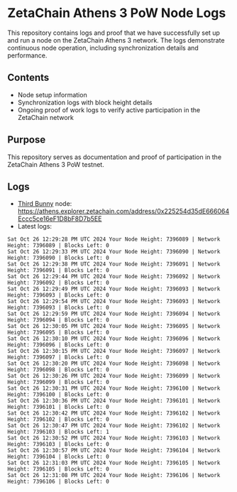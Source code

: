 # ZetaChain Athens 3 PoW Node Logs
This repository contains logs and proof that we have successfully set up and run a node on the ZetaChain Athens 3 network. The logs demonstrate continuous node operation, including synchronization details and performance.

## Contents
- Node setup information
- Synchronization logs with block height details
- Ongoing proof of work logs to verify active participation in the ZetaChain network

## Purpose
This repository serves as documentation and proof of participation in the ZetaChain Athens 3 PoW testnet.

## Logs

- [Third Bunny](https://thirdbunny.xyz/) node: https://athens.explorer.zetachain.com/address/0x225254d35dE666064Eccc5ce16eF1D8bF8D7b5EE
- Latest logs:
```
Sat Oct 26 12:29:28 PM UTC 2024 Your Node Height: 7396089 | Network Height: 7396089 | Blocks Left: 0
Sat Oct 26 12:29:33 PM UTC 2024 Your Node Height: 7396090 | Network Height: 7396090 | Blocks Left: 0
Sat Oct 26 12:29:38 PM UTC 2024 Your Node Height: 7396091 | Network Height: 7396091 | Blocks Left: 0
Sat Oct 26 12:29:44 PM UTC 2024 Your Node Height: 7396092 | Network Height: 7396092 | Blocks Left: 0
Sat Oct 26 12:29:49 PM UTC 2024 Your Node Height: 7396093 | Network Height: 7396093 | Blocks Left: 0
Sat Oct 26 12:29:54 PM UTC 2024 Your Node Height: 7396093 | Network Height: 7396093 | Blocks Left: 0
Sat Oct 26 12:29:59 PM UTC 2024 Your Node Height: 7396094 | Network Height: 7396094 | Blocks Left: 0
Sat Oct 26 12:30:05 PM UTC 2024 Your Node Height: 7396095 | Network Height: 7396095 | Blocks Left: 0
Sat Oct 26 12:30:10 PM UTC 2024 Your Node Height: 7396096 | Network Height: 7396096 | Blocks Left: 0
Sat Oct 26 12:30:15 PM UTC 2024 Your Node Height: 7396097 | Network Height: 7396097 | Blocks Left: 0
Sat Oct 26 12:30:20 PM UTC 2024 Your Node Height: 7396098 | Network Height: 7396098 | Blocks Left: 0
Sat Oct 26 12:30:26 PM UTC 2024 Your Node Height: 7396099 | Network Height: 7396099 | Blocks Left: 0
Sat Oct 26 12:30:31 PM UTC 2024 Your Node Height: 7396100 | Network Height: 7396100 | Blocks Left: 0
Sat Oct 26 12:30:36 PM UTC 2024 Your Node Height: 7396101 | Network Height: 7396101 | Blocks Left: 0
Sat Oct 26 12:30:42 PM UTC 2024 Your Node Height: 7396102 | Network Height: 7396102 | Blocks Left: 0
Sat Oct 26 12:30:47 PM UTC 2024 Your Node Height: 7396102 | Network Height: 7396103 | Blocks Left: 1
Sat Oct 26 12:30:52 PM UTC 2024 Your Node Height: 7396103 | Network Height: 7396103 | Blocks Left: 0
Sat Oct 26 12:30:57 PM UTC 2024 Your Node Height: 7396104 | Network Height: 7396104 | Blocks Left: 0
Sat Oct 26 12:31:03 PM UTC 2024 Your Node Height: 7396105 | Network Height: 7396105 | Blocks Left: 0
Sat Oct 26 12:31:08 PM UTC 2024 Your Node Height: 7396106 | Network Height: 7396106 | Blocks Left: 0
```
